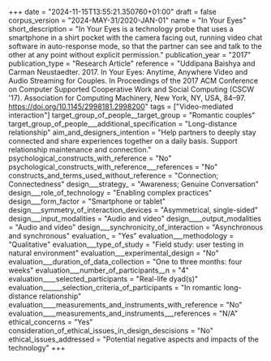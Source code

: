 +++
date = "2024-11-15T13:55:21.350760+01:00"
draft = false
corpus_version = "2024-MAY-31/2020-JAN-01"
name = "In Your Eyes"
short_description = "In Your Eyes is a technology probe that uses a smartphone in a shirt pocket with the camera facing out, running video chat software in auto-response mode, so that the partner can see and talk to the other at any point without explicit permission."
publication_year = "2017"
publication_type = "Research Article"
reference = "Uddipana Baishya and Carman Neustaedter. 2017. In Your Eyes: Anytime, Anywhere Video and Audio Streaming for Couples. In Proceedings of the 2017 ACM Conference on Computer Supported Cooperative Work and Social Computing (CSCW '17). Association for Computing Machinery, New York, NY, USA, 84–97. https://doi.org/10.1145/2998181.2998200"
tags = ["Video-mediated interaction"]
target_group_of_people__target_group = "Romantic couples"
target_group_of_people___additional_specification = "Long-distance relationship"
aim_and_designers_intention = "Help partners to deeply stay connected and share experiences together on a daily basis. Support relationship maintenance and connection."
psychological_constructs_with_reference = "No"
psychological_constructs_with_reference___references = "No"
constructs_and_terms_used_without_reference = "Connection; Connectedness"
design___strategy_ = "Awareness; Genuine Conversation"
design___role_of_technology = "Enabling complex practices"
design___form_factor = "Smartphone or tablet"
design___symmetry_of_interaction_devices = "Asymmetrical, single-sided"
design___input_modalities = "Audio and video"
design____output_modalities = "Audio and video"
design___synchronicity_of_interaction = "Asynchronous and synchronous"
evaluation_ = "Yes"
evaluation___methodology = "Qualitative"
evaluation___type_of_study = "Field study: user testing in natural environment"
evaluation___experimental_design = "No"
evaluation___duration_of_data_collection = "One to three months: four weeks"
evaluation___number_of_participants__n = "4"
evaluation____selected_participants = "Real-life dyad(s)"
evaluation______selection_criteria_of_participants = "In romantic long-distance relationship"
evaluation____measurements_and_instruments_with_reference = "No"
evaluation____measurements_and_instruments___references = "N/A"
ethical_concerns = "Yes"
consideration_of_ethical_issues_in_design_descisions = "No"
ethical_issues_addressed = "Potential negative aspects and impacts of the technology"
+++
